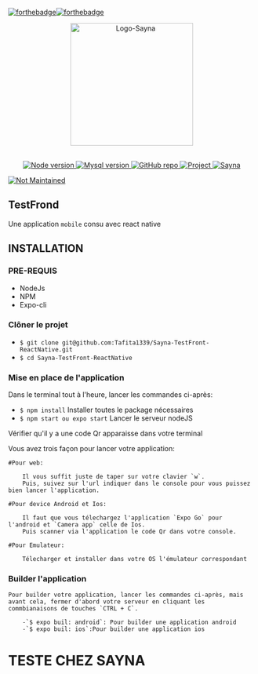 [![forthebadge](https://forthebadge.com/images/badges/open-source.svg)](https://forthebadge.com)[![forthebadge](https://forthebadge.com/images/badges/built-with-love.svg)](https://forthebadge.com)


<p align="center">
    <img src="https://media-exp1.licdn.com/dms/image/C4D0BAQFMoe03mdJouQ/company-logo_200_200/0/1633047606561?e=1650499200&v=beta&t=7ZzKqOoifZwDCpD9tz7k12EJE6DPL5OArjuYkir7o6g" alt="Logo-Sayna" width="250">
</p>
<br/>
<div align="center">
  
    
  <!-- Node version -->
  <a href="https://nodejs.org/en/">
    <img src="https://img.shields.io/static/v1?logo=Node.js&message=12.16.1&color=9cf&label=Node"
      alt="Node version" />
  </a>
    
  <!-- Json version -->
  <a href="https://firebase.google.com">
    <img src="https://img.shields.io/static/v1?logo=npm&message=6.13.4&color=orange&label=Json"
      alt="Mysql version" />
  </a>
    
  <!-- GitHub repo -->
  <a href="https://github.com/Tafita1339/">
    <img src="https://img.shields.io/static/v1?logo=github&message=star&color=green&label=Github"
      alt="GitHub repo" />
  </a>     
    
  <!-- Project -->
  <a href="https://www.afaas-africa.org/d4aeas/">
    <img src="https://img.shields.io/static/v1?message=TestFrond&color=blueviolet&label=Project"
      alt="Project" />
  </a>   


  <!-- IZARA -->
  <a href="https://www.linkedin.com/company/join-sayna/">
    <img src="https://img.shields.io/static/v1?message=SAYNA&color=critical&label=Entreprise"
      alt="Sayna" />
  </a> 
</div>

[![Not Maintained](https://img.shields.io/badge/Maintenance%20Level-Not%20Maintained-yellow.svg)](https://gist.github.com/cheerfulstoic/d107229326a01ff0f333a1d3476e068d)

## TestFrond
Une  application `mobile` consu avec react native  
 
## INSTALLATION

### PRE-REQUIS 
  - NodeJs
  - NPM
  - Expo-cli


### Clôner le projet  
- `$ git clone git@github.com:Tafita1339/Sayna-TestFront-ReactNative.git`
- `$ cd Sayna-TestFront-ReactNative`


### Mise en place de l'application

Dans le terminal tout à l'heure, lancer les commandes ci-après:

- `$ npm install` Installer toutes le package nécessaires
- `$ npm start ou expo start` Lancer le serveur nodeJS

Vérifier qu'il y a une code Qr apparaisse dans votre terminal

Vous avez trois façon pour lancer votre application:

    #Pour web:
    
        Il vous suffit juste de taper sur votre clavier `w`. 
        Puis, suivez sur l'url indiquer dans le console pour vous puissez bien lancer l'application.
        
    #Pour device Android et Ios:
    
        Il faut que vous télechargez l'application `Expo Go` pour l'android et `Camera app` celle de Ios.
        Puis scanner via l'application le code Qr dans votre console.
    
    #Pour Emulateur:
        
        Télecharger et installer dans votre OS l'émulateur correspondant
        
    
### Builder l'application
    Pour builder votre application, lancer les commandes ci-après, mais avant cela, fermer d'abord votre serveur en cliquant les commbianaisons de touches `CTRL + C`.
    
        -`$ expo buil: android`: Pour builder une application android
        -`$ expo buil: ios`:Pour builder une application ios


# TESTE CHEZ SAYNA
